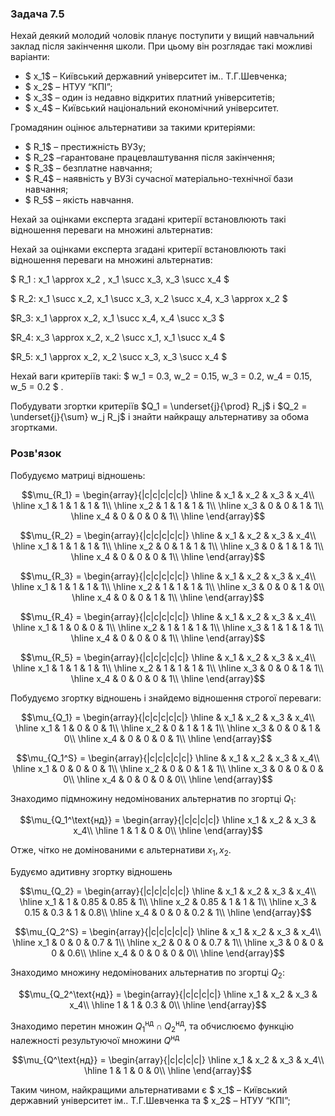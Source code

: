 ### Задача 7.5

Нехай деякий молодий чоловік планує поступити у вищий навчальний заклад після закінчення школи. При цьому він розглядає такі можливі варіанти:

- $ x_1$ – Київський державний університет ім.. Т.Г.Шевченка; 
- $ x_2$ – НТУУ “КПІ”;
- $ x_3$ – один із недавно відкритих платний університетів;
- $ x_4$ – Київський національний економічний університет.

Громадянин оцінює альтернативи за такими критеріями: 

- $ R_1$ – престижність ВУЗу; 
- $ R_2$ –гарантоване працевлаштування після закінчення; 
- $ R_3$ – безплатне навчання; 
- $ R_4$ – наявність у ВУЗі сучасної матеріально-технічної бази навчання; 
- $ R_5$ – якість навчання.

Нехай за оцінками експерта згадані критерії встановлюють такі відношення переваги на множині альтернатив:

Нехай за оцінками експерта згадані критерії встановлюють такі відношення переваги на множині альтернатив:


$ R_1 :  x_1 \approx  x_2 ,  x_1 \succ x_3, x_3 \succ x_4 $

$ R_2: x_1 \succ x_2, x_1 \succ x_3, x_2 \succ x_4, x_3 \approx x_2 $

$R_3: x_1 \approx x_2, x_1 \succ x_4, x_4 \succ x_3 $

$R_4: x_3 \approx x_2, x_2 \succ x_1, x_1 \succ x_4 $

$R_5: x_1 \approx x_2, x_2 \succ x_3, x_3 \succ x_4 $

Нехай ваги критеріїв такі: $ w_1 = 0.3,  w_2 = 0.15,  w_3 = 0.2,  w_4 = 0.15, w_5 = 0.2 $ .

Побудувати згортки критеріїв  $Q_1 = \underset{j}{\prod}  R_j$ і $Q_2 = \underset{j}{\sum} w_j  R_j$ і знайти найкращу альтернативу за обома згортками.

### Розв'язок

Побудуємо матриці відношень:

$$\mu_{R_1} = \begin{array}{|c|c|c|c|c|} \hline
 & x_1 & x_2 & x_3 & x_4\\ \hline
x_1 & 1 & 1 & 1 & 1\\ \hline
x_2 & 1 & 1 & 1 & 1\\ \hline
x_3 & 0 & 0 & 1 & 1\\ \hline
x_4 & 0 & 0 & 0 & 1\\ \hline
\end{array}$$

$$\mu_{R_2} = \begin{array}{|c|c|c|c|c|} \hline
 & x_1 & x_2 & x_3 & x_4\\ \hline
x_1 & 1 & 1 & 1 & 1\\ \hline
x_2 & 0 & 1 & 1 & 1\\ \hline
x_3 & 0 & 1 & 1 & 1\\ \hline
x_4 & 0 & 0 & 0 & 1\\ \hline
\end{array}$$

$$\mu_{R_3} = \begin{array}{|c|c|c|c|c|} \hline
 & x_1 & x_2 & x_3 & x_4\\ \hline
x_1 & 1 & 1 & 1 & 1\\ \hline
x_2 & 1 & 1 & 1 & 1\\ \hline
x_3 & 0 & 0 & 1 & 0\\ \hline
x_4 & 0 & 0 & 1 & 1\\ \hline
\end{array}$$

$$\mu_{R_4} = \begin{array}{|c|c|c|c|c|} \hline
 & x_1 & x_2 & x_3 & x_4\\ \hline
x_1 & 1 & 0 & 0 & 1\\ \hline
x_2 & 1 & 1 & 1 & 1\\ \hline
x_3 & 1 & 1 & 1 & 1\\ \hline
x_4 & 0 & 0 & 0 & 1\\ \hline
\end{array}$$

$$\mu_{R_5} = \begin{array}{|c|c|c|c|c|} \hline
 & x_1 & x_2 & x_3 & x_4\\ \hline
x_1 & 1 & 1 & 1 & 1\\ \hline
x_2 & 1 & 1 & 1 & 1\\ \hline
x_3 & 0 & 0 & 1 & 1\\ \hline
x_4 & 0 & 0 & 0 & 1\\ \hline
\end{array}$$

Побудуємо згортку відношень і знайдемо відношення строгої переваги:

$$\mu_{Q_1} = \begin{array}{|c|c|c|c|c|} \hline
 & x_1 & x_2 & x_3 & x_4\\ \hline
x_1 & 1 & 0 & 0 & 1\\ \hline
x_2 & 0 & 1 & 1 & 1\\ \hline
x_3 & 0 & 0 & 1 & 0\\ \hline
x_4 & 0 & 0 & 0 & 1\\ \hline
\end{array}$$

$$\mu_{Q_1^S} = \begin{array}{|c|c|c|c|c|} \hline
 & x_1 & x_2 & x_3 & x_4\\ \hline
x_1 & 0 & 0 & 0 & 1\\ \hline
x_2 & 0 & 0 & 1 & 1\\ \hline
x_3 & 0 & 0 & 0 & 0\\ \hline
x_4 & 0 & 0 & 0 & 0\\ \hline
\end{array}$$

Знаходимо підмножину недомінованих альтернатив по згортці $Q_1$:

$$\mu_{Q_1^\text{нд}} = \begin{array}{|c|c|c|c|} \hline
x_1 & x_2 & x_3 & x_4\\ \hline
1 & 1 & 0 & 0\\ \hline
\end{array}$$

Отже, чітко не домінованими є альтернативи $x_1, x_2$.

Будуємо адитивну згортку відношень

$$\mu_{Q_2} = \begin{array}{|c|c|c|c|c|} \hline
 & x_1 & x_2 & x_3 & x_4\\ \hline
x_1 & 1 & 0.85 & 0.85 & 1\\ \hline
x_2 & 0.85 & 1 & 1 & 1\\ \hline
x_3 & 0.15 & 0.3 & 1 & 0.8\\ \hline
x_4 & 0 & 0 & 0.2 & 1\\ \hline
\end{array}$$

$$\mu_{Q_2^S} = \begin{array}{|c|c|c|c|c|} \hline
 & x_1 & x_2 & x_3 & x_4\\ \hline
x_1 & 0 & 0 & 0.7 & 1\\ \hline
x_2 & 0 & 0 & 0.7 & 1\\ \hline
x_3 & 0 & 0 & 0 & 0.6\\ \hline
x_4 & 0 & 0 & 0 & 0\\ \hline
\end{array}$$

Знаходимо множину недомінованих альтернатив по згортці $Q_2$:

$$\mu_{Q_2^\text{нд}} = \begin{array}{|c|c|c|c|} \hline
x_1 & x_2 & x_3 & x_4\\ \hline
1 & 1 & 0.3 & 0\\ \hline
\end{array}$$

Знаходимо перетин множин $Q_1^\text{нд} \cap Q_2^\text{нд}$, та обчислюємо функцію належності результуючої множини $Q^\text{нд}$

$$\mu_{Q^\text{нд}} = \begin{array}{|c|c|c|c|} \hline
x_1 & x_2 & x_3 & x_4\\ \hline
1 & 1 & 0 & 0\\ \hline
\end{array}$$

Таким чином, найкращими альтернативами є $ x_1$ – Київський державний університет ім.. Т.Г.Шевченка та $ x_2$ – НТУУ “КПІ”;
